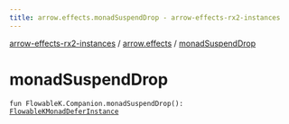 ```yaml
---
title: arrow.effects.monadSuspendDrop - arrow-effects-rx2-instances
---
```


[arrow-effects-rx2-instances](../index.html) / [arrow.effects](index.html) / [monadSuspendDrop](./monad-suspend-drop.html)

# monadSuspendDrop

`fun FlowableK.Companion.monadSuspendDrop(): `[`FlowableKMonadDeferInstance`](-flowable-k-monad-defer-instance/index.html)